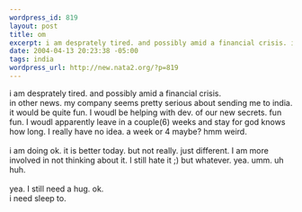 ```yaml
--- 
wordpress_id: 819
layout: post
title: om
excerpt: i am desprately tired. and possibly amid a financial crisis. in other news. my company seems pretty serious about sending me to india. it would be quite fun. I woudl be helping with dev. of our new secrets. fun fun. I woudl apparently leave in a couple(6) weeks and stay for god knows how long. I really have no idea. a week or 4 maybe? hmm weird. i am doing ok. it is better today. b...
date: 2004-04-13 20:23:38 -05:00
tags: india
wordpress_url: http://new.nata2.org/?p=819
---
```

i am desprately tired. and possibly amid a financial crisis. <br/>in other news. my company seems pretty serious about sending me to india. it would be quite fun. I woudl be helping with dev. of our new secrets. fun fun. I woudl apparently leave in a couple(6) weeks and stay for god knows how long. I really have no idea. a week or 4 maybe? hmm weird. <br/><br/>i am doing ok. it is better today. but not really. just different. I am more involved in not thinking about it. I still hate it ;) but whatever. yea. umm. uh huh. 
<br/><br/>yea. I still need a hug. ok. <br/>i need sleep to. 
